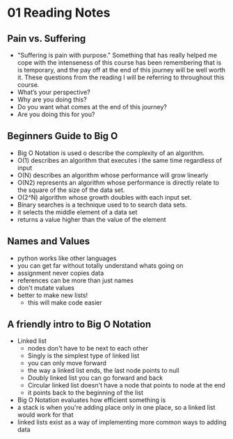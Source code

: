 # 01 Reading Notes

## Pain vs. Suffering

- "Suffering is pain with purpose." Something that has really helped me cope with the intenseness of this course has been remembering that is is temporary, and the pay off at the end of this journey  will be well worth it. These questions from the reading I will be referring to throughout this course.
- What’s your perspective?
- Why are you doing this?
- Do you want what comes at the end of this journey?
- Are you doing this for you?

## Beginners Guide to Big O

- Big O Notation is used o describe the complexity of an algorithm.
- O(1) describes an algorithm that executes i the same time regardless of input
- O(N) describes an algorithm whose performance will grow linearly
- O(N2) represents an algorithm whose performance is directly relate to the square of the size of the data set. 
- O(2^N) algorithm whose growth doubles with each input set.
- Binary searches is a technique used to to search data sets.
- it selects the middle element of a data set
- returns a value higher than the value of the element

## Names and Values

- python works like other languages
- you can get far without totally understand whats going on
- assignment never copies data
- references can be more than just names
- don't mutate values
- better to make new lists!
  - this will make code easier

## A friendly intro to Big O Notation

- Linked list 
  - nodes don't have to be next to each other
  - Singly is the simplest type of linked list
  - you can only move forward
  - the way a linked list ends, the last node points to null
  - Doubly linked list you can go forward and back
  - Circular linked list doesn't have a node that points to node at the end
  - it points back to the beginning of the list
- Big O Notation evaluates how efficient something is
- a stack is when you're adding place only in one place, so a linked list would work for that
- linked lists exist as a way of implementing more common ways to adding data
